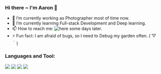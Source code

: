### Hi there ~ I'm Aaron 👋

- 🔭 I’m currently working as Photographer most of time now.
- 🌱 I’m currently learning Full-stack Development and Deep learning. 
- 📫 How to reach me: ![here]() some days later.
- ⚡ Fun fact: I am afraid of bugs, so I need to Debug my garden often. (´▽｀)
<!--
**aaronkiss/aaronkiss** is a ✨ _special_ ✨ repository because its `README.md` (this file) appears on your GitHub profile.

Here are some ideas to get you started:



- 👯 I’m looking to collaborate on ...
- 🤔 I’m looking for help with ...
- 💬 Ask me about ...

- 😄 Pronouns: ...

-->
### Languages and Tool:
![](https://img.shields.io/badge/Editor-VS%20Code-blueviolet)
![](https://img.shields.io/badge/Python-3.7-brightgreen)
![](https://img.shields.io/badge/Golang-1.16.3-ff69b4)
![](https://img.shields.io/badge/Clang-12.0.5-00cccc)
